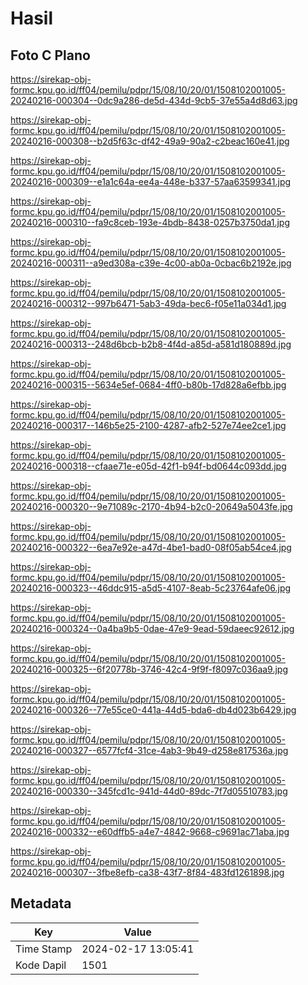 # Hasil

## Foto C Plano

https://sirekap-obj-formc.kpu.go.id/ff04/pemilu/pdpr/15/08/10/20/01/1508102001005-20240216-000304--0dc9a286-de5d-434d-9cb5-37e55a4d8d63.jpg

https://sirekap-obj-formc.kpu.go.id/ff04/pemilu/pdpr/15/08/10/20/01/1508102001005-20240216-000308--b2d5f63c-df42-49a9-90a2-c2beac160e41.jpg

https://sirekap-obj-formc.kpu.go.id/ff04/pemilu/pdpr/15/08/10/20/01/1508102001005-20240216-000309--e1a1c64a-ee4a-448e-b337-57aa63599341.jpg

https://sirekap-obj-formc.kpu.go.id/ff04/pemilu/pdpr/15/08/10/20/01/1508102001005-20240216-000310--fa9c8ceb-193e-4bdb-8438-0257b3750da1.jpg

https://sirekap-obj-formc.kpu.go.id/ff04/pemilu/pdpr/15/08/10/20/01/1508102001005-20240216-000311--a9ed308a-c39e-4c00-ab0a-0cbac6b2192e.jpg

https://sirekap-obj-formc.kpu.go.id/ff04/pemilu/pdpr/15/08/10/20/01/1508102001005-20240216-000312--997b6471-5ab3-49da-bec6-f05e11a034d1.jpg

https://sirekap-obj-formc.kpu.go.id/ff04/pemilu/pdpr/15/08/10/20/01/1508102001005-20240216-000313--248d6bcb-b2b8-4f4d-a85d-a581d180889d.jpg

https://sirekap-obj-formc.kpu.go.id/ff04/pemilu/pdpr/15/08/10/20/01/1508102001005-20240216-000315--5634e5ef-0684-4ff0-b80b-17d828a6efbb.jpg

https://sirekap-obj-formc.kpu.go.id/ff04/pemilu/pdpr/15/08/10/20/01/1508102001005-20240216-000317--146b5e25-2100-4287-afb2-527e74ee2ce1.jpg

https://sirekap-obj-formc.kpu.go.id/ff04/pemilu/pdpr/15/08/10/20/01/1508102001005-20240216-000318--cfaae71e-e05d-42f1-b94f-bd0644c093dd.jpg

https://sirekap-obj-formc.kpu.go.id/ff04/pemilu/pdpr/15/08/10/20/01/1508102001005-20240216-000320--9e71089c-2170-4b94-b2c0-20649a5043fe.jpg

https://sirekap-obj-formc.kpu.go.id/ff04/pemilu/pdpr/15/08/10/20/01/1508102001005-20240216-000322--6ea7e92e-a47d-4be1-bad0-08f05ab54ce4.jpg

https://sirekap-obj-formc.kpu.go.id/ff04/pemilu/pdpr/15/08/10/20/01/1508102001005-20240216-000323--46ddc915-a5d5-4107-8eab-5c23764afe06.jpg

https://sirekap-obj-formc.kpu.go.id/ff04/pemilu/pdpr/15/08/10/20/01/1508102001005-20240216-000324--0a4ba9b5-0dae-47e9-9ead-59daeec92612.jpg

https://sirekap-obj-formc.kpu.go.id/ff04/pemilu/pdpr/15/08/10/20/01/1508102001005-20240216-000325--6f20778b-3746-42c4-9f9f-f8097c036aa9.jpg

https://sirekap-obj-formc.kpu.go.id/ff04/pemilu/pdpr/15/08/10/20/01/1508102001005-20240216-000326--77e55ce0-441a-44d5-bda6-db4d023b6429.jpg

https://sirekap-obj-formc.kpu.go.id/ff04/pemilu/pdpr/15/08/10/20/01/1508102001005-20240216-000327--6577fcf4-31ce-4ab3-9b49-d258e817536a.jpg

https://sirekap-obj-formc.kpu.go.id/ff04/pemilu/pdpr/15/08/10/20/01/1508102001005-20240216-000330--345fcd1c-941d-44d0-89dc-7f7d05510783.jpg

https://sirekap-obj-formc.kpu.go.id/ff04/pemilu/pdpr/15/08/10/20/01/1508102001005-20240216-000332--e60dffb5-a4e7-4842-9668-c9691ac71aba.jpg

https://sirekap-obj-formc.kpu.go.id/ff04/pemilu/pdpr/15/08/10/20/01/1508102001005-20240216-000307--3fbe8efb-ca38-43f7-8f84-483fd1261898.jpg


## Metadata

| Key        | Value               |
| ---------- | ------------------- |
| Time Stamp | 2024-02-17 13:05:41 |
| Kode Dapil | 1501                |



